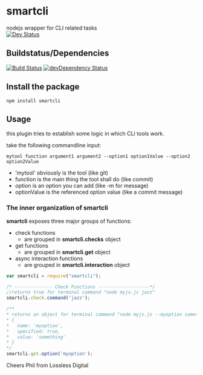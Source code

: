 # smartcli
nodejs wrapper for CLI related tasks  
[![Dev Status](https://img.shields.io/badge/DevStatus-Active-green.svg)](https://github.com/pushrocks/smartcli/commits/dev)

## Buildstatus/Dependencies
[![Build Status](https://travis-ci.org/pushrocks/smartcli.svg?branch=master)](https://travis-ci.org/pushrocks/smartcli)
[![devDependency Status](https://david-dm.org/pushrocks/smartcli/dev-status.svg)](https://david-dm.org/pushrocks/smartcli#info=devDependencies)

## Install the package
    npm install smartcli

## Usage

this plugin tries to establish some logic in which CLI tools work.

take the following commandline input:

```
mytool function argument1 argument2 --option1 option1Value --option2 option2Value
```

* 'mytool' obviously is the tool (like git)
* function is the main thing the tool shall do (like commit)
* option is an option you can add (like -m for message)
* optionValue is the referenced option value (like a commit message)


### The inner organization of smartcli
**smartcli** exposes three major groups of functions:

* check functions
  * are grouped in **smartcli.checks** object
* get functions
  * are grouped in **smartcli.get** object
* async interaction functions
  * are grouped in **smartcli.interaction** object

```js
var smartcli = require("smartcli");

/* -------------- Check Functions -------------------*/
//returns true for terminal command "node myjs.js jazz"
smartcli.check.command('jazz'); 

/**
* returns an object for terminal command "node myjs.js --myoption something" like so
* {
*   name: 'myoption',
*   specified: true,
*   value: 'something'
* }
*/
smartcli.get.option('myoption');
```

Cheers
Phil from Lossless Digital
